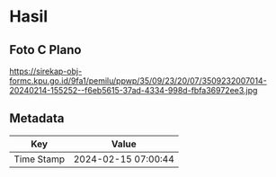 # Hasil

## Foto C Plano

https://sirekap-obj-formc.kpu.go.id/9fa1/pemilu/ppwp/35/09/23/20/07/3509232007014-20240214-155252--f6eb5615-37ad-4334-998d-fbfa36972ee3.jpg


## Metadata

| Key        | Value               |
| ---------- | ------------------- |
| Time Stamp | 2024-02-15 07:00:44 |



